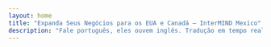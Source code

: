 ```yaml
---
layout: home
title: "Expanda Seus Negócios para os EUA e Canadá — InterMIND Mexico"
description: "Fale português, eles ouvem inglês. Tradução em tempo real para empresas mexicanas se conectando com parceiros norte-americanos."
---
```


<HeroSection
  title="Fale **Espanhol**. <br>Eles Ouvem **Inglês**. <br>Feche Mais Negócios."
  text="Conecte empresas mexicanas com parceiros dos EUA e Canadá através de tradução de fala em tempo real.">
<NavButton buttonLabel="Saiba Mais" buttonClass="brand" to="/" />
<NavButton buttonLabel="Assistente" buttonClass="alt" to="/chat" />
</HeroSection>

<br>
<VideoPlayer src="/promo/demo-en-mx.mp4" />
